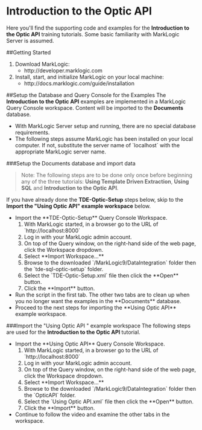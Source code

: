 # Introduction to the Optic API
Here you'll find the supporting code and examples for the **Introduction to the Optic API** training tutorials.  Some basic familiarity with MarkLogic Server is assumed.

##Getting Started
<ol>
<li>Download MarkLogic:
  <ul>
    <li>http://developer.marklogic.com
  </ul>
<li>Install, start, and initialize MarkLogic on your local machine:
  <ul>
    <li>http://docs.marklogic.com/guide/installation
  </ul>
</ol>

##Setup the Database and Query Console for the Examples
The **Introduction to the Optic API** examples are implemented in a MarkLogic Query Console workspace. Content will be imported to the **Documents** database.
<ul>
	<li>With MarkLogic Server setup and running, there are no special database requirements.
	<li>The following steps assume MarkLogic has been installed on your local computer. If not, substitute the server name of `localhost` with  the appropriate MarkLogic server name.
</ul>

###Setup the Documents database and import data
>Note: The following steps are to be done only once before beginning any of the three tutorials: **Using Template Driven Extraction**, **Using SQL** and **Introduction to the Optic API**.

If you have already done the **TDE-Optic-Setup** steps below, skip to the **Import the "Using Optic API" example workspace** below.
<ul>
	<li>Import the **TDE-Optic-Setup** Query Console Workspace.
	<ol>
		<li>With MarkLogic started, in a browser go to the URL of `http://localhost:8000`
		<li>Log in with your MarkLogic admin account.
		<li>On top of the Query window, on the right-hand side of the web page, click the Workspace dropdown.
		<li>Select **Import Workspace...**
		<li>Browse to the downloaded `/MarkLogic9/DataIntegration` folder then the `tde-sql-optic-setup` folder.
		<li>Select the `TDE-Optic-Setup.xml` file then click the **Open** button.
		<li>Click the **Import** button.
	</ol>
	<li>Run the script in the first tab. The other two tabs are to clean up when you no longer want the examples in the **Documents** database.
	<li>Proceed to the next steps for importing the **Using Optic API** example workspace.
</ul>

###Import the "Using Optic API " example workspace
The following steps are used for the **Introduction to the Optic API** tutorial.
<ul>
	<li>Import the **Using Optic API** Query Console Workspace.
	<ol>
		<li>With MarkLogic started, in a browser go to the URL of `http://localhost:8000`
		<li>Log in with your MarkLogic admin account.
		<li>On top of the Query window, on the right-hand side of the web page, click the Workspace dropdown.
		<li>Select **Import Workspace...**
		<li>Browse to the downloaded `/MarkLogic9/DataIntegration` folder then the `OpticAPI` folder.
		<li>Select the `Using Optic API.xml` file then click the **Open** button.
		<li>Click the **Import** button.
	</ol>
	<li>Continue to follow the video and examine the other tabs in the workspace.
</ul>

